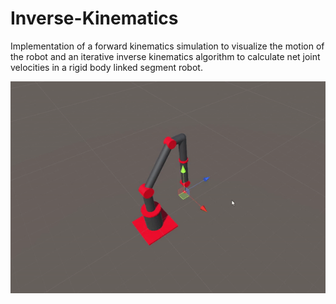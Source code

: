 # Inverse-Kinematics


Implementation of a forward kinematics simulation to visualize the motion of the robot and an iterative inverse kinematics algorithm to calculate net joint velocities in a rigid body linked segment robot.

![](inversekinematics.gif)
